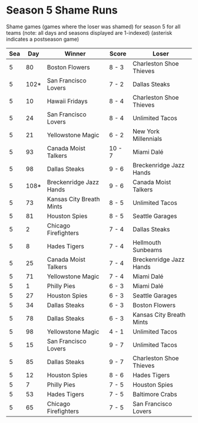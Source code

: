 # Season 5 Shame Runs



Shame games (games where the loser was shamed) for season 5 for all teams (note: all days and seasons displayed are 1-indexed) (asterisk indicates a postseason game)


| Sea | Day | Winner | Score | Loser | 
| ------ |------ |------ |------ |------ |
| 5 | 80 | Boston Flowers | 8 - 3 | Charleston Shoe Thieves | 
| 5 | 102* | San Francisco Lovers | 7 - 2 | Dallas Steaks | 
| 5 | 10 | Hawaii Fridays | 8 - 4 | Charleston Shoe Thieves | 
| 5 | 24 | San Francisco Lovers | 8 - 4 | Unlimited Tacos | 
| 5 | 21 | Yellowstone Magic | 6 - 2 | New York Millennials | 
| 5 | 93 | Canada Moist Talkers | 10 - 7 | Miami Dalé | 
| 5 | 98 | Dallas Steaks | 9 - 6 | Breckenridge Jazz Hands | 
| 5 | 108* | Breckenridge Jazz Hands | 9 - 6 | Canada Moist Talkers | 
| 5 | 73 | Kansas City Breath Mints | 8 - 5 | Unlimited Tacos | 
| 5 | 81 | Houston Spies | 8 - 5 | Seattle Garages | 
| 5 | 2 | Chicago Firefighters | 7 - 4 | Dallas Steaks | 
| 5 | 8 | Hades Tigers | 7 - 4 | Hellmouth Sunbeams | 
| 5 | 25 | Canada Moist Talkers | 7 - 4 | Breckenridge Jazz Hands | 
| 5 | 71 | Yellowstone Magic | 7 - 4 | Miami Dalé | 
| 5 | 1 | Philly Pies | 6 - 3 | Miami Dalé | 
| 5 | 27 | Houston Spies | 6 - 3 | Seattle Garages | 
| 5 | 34 | Dallas Steaks | 6 - 3 | Boston Flowers | 
| 5 | 78 | Dallas Steaks | 6 - 3 | Kansas City Breath Mints | 
| 5 | 98 | Yellowstone Magic | 4 - 1 | Unlimited Tacos | 
| 5 | 15 | San Francisco Lovers | 9 - 7 | Unlimited Tacos | 
| 5 | 85 | Dallas Steaks | 9 - 7 | Charleston Shoe Thieves | 
| 5 | 12 | Houston Spies | 8 - 6 | Hades Tigers | 
| 5 | 7 | Philly Pies | 7 - 5 | Houston Spies | 
| 5 | 53 | Hades Tigers | 7 - 5 | Baltimore Crabs | 
| 5 | 65 | Chicago Firefighters | 7 - 5 | San Francisco Lovers | 


